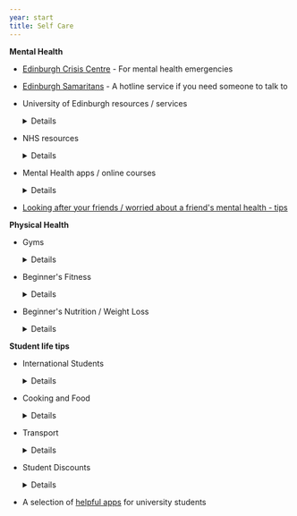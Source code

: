 ```yaml
---
year: start
title: Self Care
---
```


**Mental Health**

- [Edinburgh Crisis Centre](http://www.edinburghcrisiscentre.org.uk/wordpress/) - For mental health emergencies
- [Edinburgh Samaritans](https://samaritans.org/branches/edinburgh) - A hotline service if you need someone to talk to

- University of Edinburgh resources / services <details>
      <ul>
          <li><a href="https://www.eusa.ed.ac.uk/support_and_advice/the_advice_place/">EUSA Advice Place</a> - Ask about anything here </li>
          <li><a href="https://ednightline.com/">Nightline</a> - Confidential dial in service, 8pm-8am every term night (<a href="tel:01315574444">call</a>, <a href="https://ednightline.com/instant-messenger/">IM)</a> 
              <p><b>UPDATE</b><em> Nightline seems to be closed to keep its volunteers safe during the pandemic</em>         
              </p></li>
          <li><a href="https://www.edweb.ed.ac.uk/chaplaincy">University Chaplaincy</a> - safe and welcoming service for people of all faiths and none. Their <a href="https://www.edweb.ed.ac.uk/chaplaincy/the-listening-service">Listening Service</a> is available for drop-in chats about hefty topics.</li>
          <li><a href="https://www.edweb.ed.ac.uk/student-counselling/services">Student Counselling</a> - offers 1-1 telephone and email counselling (in light of the pandemic). Note that sometimes the waiting list can be quite long - <a href= "https://www.edweb.ed.ac.uk/student-counselling/services/one-to-one-therapy/self-referral-form">counselling self referral</a></li>
          <li><details><summary>Long-term mental health issues support</summary>
          <p><a href="https://www.edweb.ed.ac.uk/student-disability-service/staff/supporting-students/support-for-disabled-students/mental-health/mental-health-mentor">Mental Health Mentors</a> - mentor support for students with long-term mental ill-health</p> 
          <p><a href="https://www.ed.ac.uk/student-disability-service/students">Student Disability Service</a></p>
          </details></li>       
    </ul>    
  </details>
  
- NHS resources <details>
      <ul>
          <li>Your <a href="https://www.nhsinform.scot/care-support-and-rights/nhs-services/doctors/registering-with-a-gp-practice">GP</a> is a great source of information, feel free to contact them / book an appointment.</li>
          <li><a href="https://www.nhs.uk/conditions/suicide/">NHS information on suicide</a> - Information and help about suicidal thoughts</li>
      </ul>    
  </details>

 - Mental Health apps / online courses <details>
        All three of these apps are NHS-developed and properly regulated
        <ul>
            <li><a href="https://www.edweb.ed.ac.uk/counselling-services/staff/feeling-good-app">Feeling Good App</a> - app that helps calm the body and mind, and aids recovery from mental distress, via a series of audio tracks. All Edi Uni students have free access to this self-help programme </li>
            <li><a href="https://www.edweb.ed.ac.uk/student-counselling/self-help/togetherall">Togetherall</a> - anonymous online community where members can support each other, available 24/7 and monitored by trained clinicians. Click "I'm from a university or college" and then use your university email address when signing up.</li>
            <li><a href="https://ed.silvercloudhealth.com/signup/">SilverCloud</a> - free suite of online CBT (cognitive behavioural therapy) programmes for anxiety, depression, stress, mindfulness and other mental health topics.</li>
        </ul>    
    </details>

- [Looking after your friends / worried about a friend's mental health - tips](https://www.eusa.ed.ac.uk/support_and_advice/the_advice_place/wellbeing/mental_health/a_friend/)

**Physical Health**

 - Gyms <details> 
        <ul>
            <li><a href="https://www.ed.ac.uk/sport-exercise">Pleasance Sports Centre</a> - 6am to 10pm weekdays, 9am to 8pm weekends</li>
            <li><a href="https://www.puregym.com/gyms/edinburgh-quartermile/">PureGym Quartermile</a> - 24 hours</li>
        </ul>
    </details>
    
- Beginner's Fitness <details>
      <ul>
          <li><a href="https://stronglifts.com/5x5">SL 5x5</a> - Simple, effective strength routine</li>
          <li><a href="https://www.puregym.com/gyms/edinburgh-quartermile/">C25K</a> - Couch to 5K: train for a 5K from nothing in 10 weeks</li>
          <li><a href="https://runkeeper.com/">Runkeeper</a> - Track your outdoor runs, plus audio training</li>
      </ul>
  </details>

- Beginner's Nutrition / Weight Loss <details> 
         <ul>
             <li><a href="https://old.reddit.com/r/loseit/wiki/quick_start_guide">/r/loseit wiki</a> - A good intro to safe, healthy weight loss</li>
             <li><a href="https://old.reddit.com/r/gainit/wiki/index">/r/gainit wiki</a> - A good intro to gaining muscle mass</li>
             <li><a href="https://www.myfitnesspal.com">MyFitnessPal</a> - Easily track calories, macros, and exercise</li>
         </ul>
     </details>

**Student life tips**

 - International Students <details>
       <ul>
           <li><a href="https://www.ukcisa.org.uk">UKCISA</a> - a great website for ALL aspects of International Student issues, e.g. culture shock, travel, UK traditions, opening a bank account, understanding Students Unions etc. </li>
       </ul>
   </details>

- Cooking and Food <details>
      <ul>
          <li><a href="https://www.nhs.uk/live-well/eat-well/20-tips-to-eat-well-for-less/">20 tips for eating well cheaply from the NHS</li>
          <li><a href="https://budgetbytes.com")>BudgetBytes</a> - Ditch Deliveroo, save money by cooking yourself </li>
          <li><a href="https://www.topuniversities.com/blog/brain-food-what-eat-when-revising">Brain Food - What to eat when revising</a></li>
          <li><a href="https://www.thestudentfoodproject.com">The Student Food Project</a> - quick, cheap and easy student recipes</li>
          <li><a href="https://www.savethestudent.org/save-money/food-drink">55 ways to save money on food</a></li>
          <li><a href="https://www.ed.ac.uk/files/atoms/files/food_shopping_guide_2018.pdf">Edinburgh food shopping guide</a>  
      </ul>
   </details>

- Transport <details>
      <ul>
          <li><a href="https://www.16-25railcard.co.uk")>18-25 Railcard</a> - Save 1/3 fare on train tickets for £30/year (for everyone aged 16-25 and mature students in full-time study)</li>
          <li><a href="https://www.lothianbuses.com/using-the-bus/student-guide/">Lothian Buses student guide</a> includes important Covid-19 public transport information</li>
      </ul>
  </details>

- Student Discounts <details>
      <ul>
          <li><a href="https://www.myunidays.com")>Unidays</a> - Student discounts on just about everything</li>
      </ul>
   </details>

- A selection of [helpful apps](https://www.topuniversities.com/blog/most-helpful-apps-students) for university students





